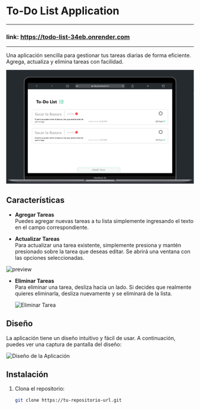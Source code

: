 
# <h1>To-Do List Application</h1> 
---
### link: https://todo-list-34eb.onrender.com
---
Una aplicación sencilla para gestionar tus tareas diarias de forma eficiente. Agrega, actualiza y elimina tareas con facilidad.

  ![Diseño](src/ReadmeAssets/bocet.png)

## Características

- **Agregar Tareas**  
  Puedes agregar nuevas tareas a tu lista simplemente ingresando el texto en el campo correspondiente.

- **Actualizar Tareas**  
  Para actualizar una tarea existente, simplemente presiona y mantén presionado sobre la tarea que deseas editar. Se abrirá una ventana con las opciones seleccionadas.

![preview](src/ReadmeAssets/videoOfeditPreview.gif)

- **Eliminar Tareas**  
  Para eliminar una tarea, desliza hacia un lado. Si decides que realmente quieres eliminarla, desliza nuevamente y se eliminará de la lista.

  ![Eliminar Tarea](ruta/a/la/imagen/eliminar-tarea.png)

## Diseño

La aplicación tiene un diseño intuitivo y fácil de usar. A continuación, puedes ver una captura de pantalla del diseño:

![Diseño de la Aplicación](ruta/a/la/imagen/diseño.png)

## Instalación

1. Clona el repositorio:
   ```bash
   git clone https://tu-repositorio-url.git
